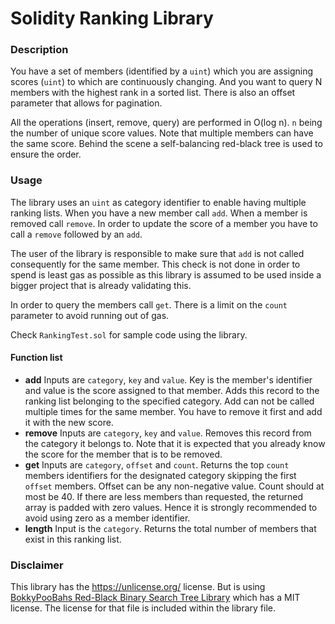 # Solidity Ranking Library

### Description

You have a set of members (identified by a `uint`) which you are assigning scores (`uint`) to which are continuously changing. And you want to query N members with the highest rank in a sorted list. There is also an offset parameter that allows for pagination.

All the operations (insert, remove, query) are performed in O(log n). `n` being the number of unique score values. Note that multiple members can have the same score. Behind the scene a self-balancing red-black tree is used to ensure the order.

### Usage

The library uses an `uint` as category identifier to enable having multiple ranking lists. When you have a new member call `add`. When a member is removed call `remove`. In order to update the score of a member you have to call a `remove` followed by an `add`.

The user of the library is responsible to make sure that `add` is not called consequently for the same member. This check is not done in order to spend is least gas as possible as this library is assumed to be used inside a bigger project that is already validating this.

In order to query the members call `get`. There is a limit on the `count` parameter to avoid running out of gas.

Check `RankingTest.sol` for sample code using the library.

#### Function list

- **add** Inputs are `category`, `key` and `value`. Key is the member's identifier and value is the score assigned to that member. Adds this record to the ranking list belonging to the specified category. Add can not be called multiple times for the same member. You have to remove it first and add it with the new score.
- **remove** Inputs are `category`, `key` and `value`. Removes this record from the category it belongs to. Note that it is expected that you already know the score for the member that is to be removed.
- **get** Inputs are `category`, `offset` and `count`. Returns the top `count` members identifiers for the designated category skipping the first `offset` members. Offset can be any non-negative value. Count should at most be 40. If there are less members than requested, the returned array is padded with zero values. Hence it is strongly recommended to avoid using zero as a member identifier.
- **length** Input is the `category`. Returns the total number of members that exist in this ranking list.



### Disclaimer

This library has the https://unlicense.org/ license. But is using [BokkyPooBahs Red-Black Binary Search Tree Library](https://github.com/bokkypoobah/BokkyPooBahsRedBlackTreeLibrary) which has a MIT license. The license for that file is included within the library file.
